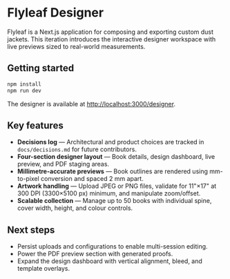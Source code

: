 # Flyleaf Designer

Flyleaf is a Next.js application for composing and exporting custom dust jackets. This iteration introduces the
interactive designer workspace with live previews sized to real-world measurements.

## Getting started

```bash
npm install
npm run dev
```

The designer is available at [http://localhost:3000/designer](http://localhost:3000/designer).

## Key features

- **Decisions log** — Architectural and product choices are tracked in `docs/decisions.md` for future contributors.
- **Four-section designer layout** — Book details, design dashboard, live preview, and PDF staging areas.
- **Millimetre-accurate previews** — Book outlines are rendered using mm-to-pixel conversion and spaced 2 mm apart.
- **Artwork handling** — Upload JPEG or PNG files, validate for 11"×17" at 300 DPI (3300×5100 px) minimum, and manipulate zoom/offset.
- **Scalable collection** — Manage up to 50 books with individual spine, cover width, height, and colour controls.

## Next steps

- Persist uploads and configurations to enable multi-session editing.
- Power the PDF preview section with generated proofs.
- Expand the design dashboard with vertical alignment, bleed, and template overlays.
